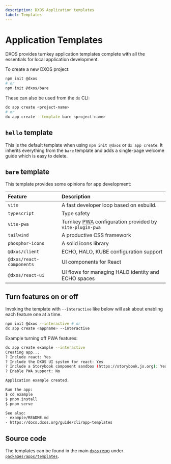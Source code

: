 ```yaml
---
description: DXOS Application templates
label: Templates
---
```


# Application Templates

DXOS provides turnkey application templates complete with all the essentials for local application development.

To create a new DXOS project:

```bash
npm init @dxos
# or
npm init @dxos/bare
```

These can also be used from the `dx` CLI:

```bash
dx app create <project-name>
# or
dx app create --template bare <project-name>
```

## `hello` template

This is the default template when using `npm init @dxos` or `dx app create`. It inherits everything from the `bare` template and adds a single-page welcome guide which is easy to delete.

## `bare` template

This template provides some opinions for app development:

| Feature | Description |
| :-- | :-- |
| `vite` | A fast developer loop based on esbuild. |
| `typescript` | Type safety |
| `vite-pwa` | Turnkey [PWA](../glossary#PWA) configuration provided by `vite-plugin-pwa` |
| `tailwind` | A productive CSS framework |
| `phosphor-icons` | A solid icons library |
| `@dxos/client` | ECHO, HALO, KUBE configuration support |
| `@dxos/react-components` | UI components for React |
| `@dxos/react-ui` | UI flows for managing HALO identity and ECHO spaces |

## Turn features on or off

Invoking the template with `--interactive` like below will ask about enabling each feature one at a time.
```bash
npm init @dxos --interactive # or
dx app create <appname> --interactive
```
Example turning off PWA features:
```bash
dx app create example --interactive
Creating app...
? Include react: Yes
? Include the DXOS UI system for react: Yes
? Include a Storybook component sandbox (https://storybook.js.org): Yes
? Enable PWA support: No

Application example created.

Run the app:
$ cd example
$ pnpm install
$ pnpm serve

See also:
- example/README.md
- https://docs.dxos.org/guide/cli/app-templates
```

## Source code

The templates can be found in the main [`dxos` repo](https://github.com/dxos/dxos) under [`packages/apps/templates`](https://github.com/dxos/dxos/tree/main/packages/apps/templates).
